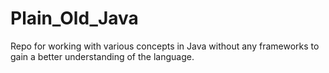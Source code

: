 # Plain_Old_Java

Repo for working with various concepts in Java without any frameworks to gain a better understanding of the language.
